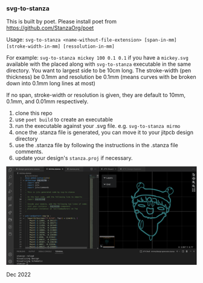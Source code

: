 ### svg-to-stanza

This is built by poet. Please install poet from https://github.com/StanzaOrg/poet

Usage: `svg-to-stanza <name-without-file-extension> [span-in-mm] [stroke-width-in-mm] [ressolution-in-mm]`

For example: `svg-to-stanza mickey 100 0.1 0.1` if you have a `mickey.svg` available with the placed along with `svg-to-stanza` executable in the same directory. You want to largest side to be 10cm long. The stroke-width (pen thickness) be 0.1mm and resolution be 0.1mm (means curves with be broken down into 0.1mm long lines at most)

If no span, stroke-width or resolution is given, they are default to 10mm, 0.1mm, and 0.01mm respectively.

1. clone this repo
2. use `poet build` to create an executable
3. run the executable against your .svg file. e.g. `svg-to-stanza mirmo`
4. once the .stanza file is generated, you can move it to your jitpcb design directory 
5. use the .stanza file by following the instructions in the .stanza file comments.
6. update your design's `stanza.proj` if necessary.

![alt text](svg-to-stanza-mirmo.png)

Dec 2022
